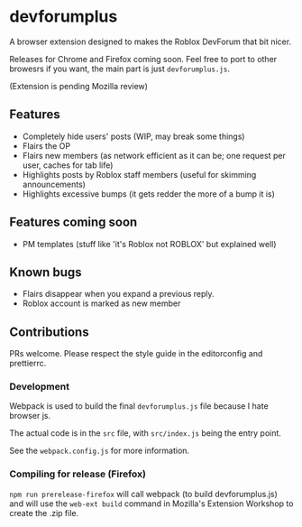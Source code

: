 # devforumplus

A browser extension designed to makes the Roblox DevForum that bit nicer.

Releases for Chrome and Firefox coming soon. Feel free to port to other browesrs if you want, the main part is just `devforumplus.js`.

(Extension is pending Mozilla review)

## Features

- Completely hide users' posts (WIP, may break some things)
- Flairs the OP
- Flairs new members (as network efficient as it can be; one request per user, caches for tab life)
- Highlights posts by Roblox staff members (useful for skimming announcements)
- Highlights excessive bumps (it gets redder the more of a bump it is)

## Features coming soon

- PM templates (stuff like 'it's Roblox not ROBLOX' but explained well)

## Known bugs

- Flairs disappear when you expand a previous reply.
- Roblox account is marked as new member

## Contributions

PRs welcome. Please respect the style guide in the editorconfig and prettierrc.

### Development

Webpack is used to build the final `devforumplus.js` file because I hate browser js.

The actual code is in the `src` file, with `src/index.js` being the entry point.

See the `webpack.config.js` for more information.

### Compiling for release (Firefox)

`npm run prerelease-firefox` will call webpack (to build devforumplus.js) and will use the
`web-ext build` command in Mozilla's Extension Workshop to create the .zip file.
